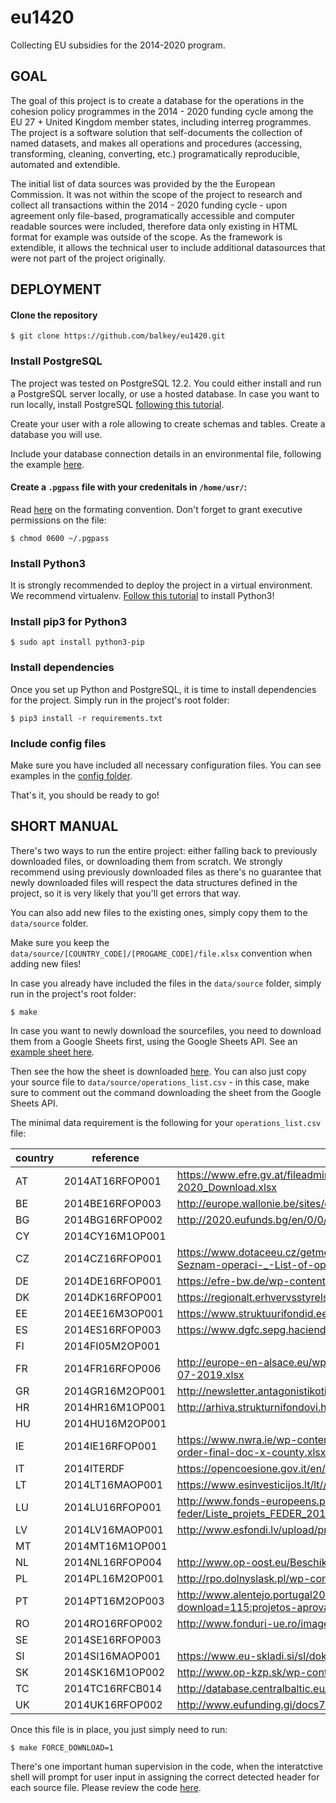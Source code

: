 # eu1420
Collecting EU subsidies for the 2014-2020 program.

## GOAL

The goal of this project is to create a database for the operations in the cohesion policy programmes in the 2014 - 2020 funding cycle among the EU 27 + United Kingdom member states, including interreg programmes. The project is a software solution that self-documents the collection of named datasets, and makes all operations and procedures (accessing, transforming, cleaning, converting, etc.) programatically reproducible, automated and extendible.

The initial list of data sources was provided by the the European Commission. It was not within the scope of the project to research and collect all transactions within the 2014 - 2020 funding cycle - upon agreement only file-based, programatically accessible and computer readable sources were included, therefore data only existing in HTML format for example was outside of the scope. As the framework is extendible, it allows the technical user to include additional datasources that were not part of the project originally.

## DEPLOYMENT

#### Clone the repository

```
$ git clone https://github.com/balkey/eu1420.git
```

### Install PostgreSQL

The project was tested on PostgreSQL 12.2. You could either install and run a PostgreSQL server locally, or use a hosted database. In case you want to run locally, install PostgreSQL [following this tutorial](https://www.digitalocean.com/community/tutorials/how-to-install-and-use-postgresql-on-ubuntu-16-04).

Create your user with a role allowing to create schemas and tables. Create a database you will use.

Include your database connection details in an environmental file, following the example [here](https://github.com/balkey/eu1420/tree/master/config).

#### Create a `.pgpass` file with your credenitals in `/home/usr/`:

Read [here](https://www.postgresql.org/docs/9.4/libpq-pgpass.html) on the formating convention. Don't forget to grant executive permissions on the file:

```
$ chmod 0600 ~/.pgpass
```

### Install Python3

It is strongly recommended to deploy the project in a virtual environment. We recommend virtualenv. [Follow this tutorial](https://gist.github.com/frfahim/73c0fad6350332cef7a653bcd762f08d) to install Python3!

### Install pip3 for Python3

```
$ sudo apt install python3-pip
```

### Install dependencies

Once you set up Python and PostgreSQL, it is time to install dependencies for the project. Simply run in the project's root folder:

```
$ pip3 install -r requirements.txt
```

### Include config files

Make sure you have included all necessary configuration files. You can see examples in the [config folder](https://github.com/balkey/eu1420/tree/master/config).

That's it, you should be ready to go!

## SHORT MANUAL

There's two ways to run the entire project: either falling back to previously downloaded files, or downloading them from scratch. We strongly recommend using previously downloaded files as there's no guarantee that newly downloaded files will respect the data structures defined in the project, so it is very likely that you'll get errors that way.

You can also add new files to the existing ones, simply copy them to the `data/source` folder.

Make sure you keep the `data/source/[COUNTRY_CODE]/[PROGAME_CODE]/file.xlsx` convention when adding new files!

In case you already have included the files in the `data/source` folder, simply run in the project's root folder:

```
$ make
```

In case you want to newly download the sourcefiles, you need to download them from a Google Sheets first, using the Google Sheets API. See an [example sheet here](https://docs.google.com/spreadsheets/d/1ZXkIOly8p6bSCed42YBd9KyYCbDyrnkSp8_MfJ6JXtk/edit#gid=0).

Then see the how the sheet is downloaded [here](https://github.com/balkey/eu1420/blob/master/makefile#L131). You can also just copy your source file to `data/source/operations_list.csv` - in this case, make sure to comment out the command downloading the sheet from the Google Sheets API.

The minimal data requirement is the following for your `operations_list.csv` file:

country|reference      |endpoint                                                                                                                                      |access |fileformat|compressed|
-------|---------------|----------------------------------------------------------------------------------------------------------------------------------------------|-------|----------|----------|
AT     |2014AT16RFOP001|https://www.efre.gv.at/fileadmin/user_upload/downloadcenter/Vorhabensliste/Vorhabensliste_IWB_EFRE_AT2014-2020_Download.xlsx                  |online |xlsx      |         0|
BE     |2014BE16RFOP003|http://europe.wallonie.be/sites/default/files/20200212_Waleurope.csv                                                                          |online |csv       |         0|
BG     |2014BG16RFOP002|http://2020.eufunds.bg/en/0/0/Operations/ExportToXml?ProgrammeId=4r0ewAFDkOc%3D&ShowRes=True                                                  |online |xml       |         0|
CY     |2014CY16M1OP001|                                                                                                                                              |missing|          |         0|
CZ     |2014CZ16RFOP001|https://www.dotaceeu.cz/getmedia/c654292a-a424-428e-95f1-4c28baccd7a9/2019_03_01-M023a-Seznam-operaci-_-List-of-operations_1.xls.aspx?ext=.xls|online |xls       |         0|
DE     |2014DE16RFOP001|https://efre-bw.de/wp-content/uploads/Liste-der-Vorhaben_2019-09-30.xlsx                                                                      |online |xlsx      |         0|
DK     |2014DK16RFOP001|https://regionalt.erhvervsstyrelsen.dk/eu-projekt-eksport.csv                                                                                 |online |csv       |         0|
EE     |2014EE16M3OP001|https://www.struktuurifondid.ee/eng/toetatud-projektid/toetatud_projektid.csv                                                                 |online |csv       |         0|
ES     |2014ES16RFOP003|https://www.dgfc.sepg.hacienda.gob.es/sitios/dgfc/es-ES/loFEDER1420/porFEDER/Documents/LO-AN.xlsx                                             |online |xlsx      |         0|
FI     |2014FI05M2OP001|                                                                                                                                              |missing|          |         0|
FR     |2014FR16RFOP006|http://europe-en-alsace.eu/wp-content/uploads/2019/07/Liste-b%C3%A9n%C3%A9ficiaires-FEDER-AL-15-07-2019.xlsx                                  |online |xlsx      |         0|
GR     |2014GR16M2OP001|http://newsletter.antagonistikotita.gr/epanek/wp-content/uploads/2019/05/qry_Erga_List2Site_202002-1.csv                                      |online |csv       |         0|
HR     |2014HR16M1OP001|http://arhiva.strukturnifondovi.hr/UserDocsImages/Documents/KartaProjekataZaWeb1122017.xls                                                    |online |xls       |         0|
HU     |2014HU16M2OP001|                                                                                                                                              |offline|          |         0|
IE     |2014IE16RFOP001|https://www.nwra.ie/wp-content/uploads/2019/09/ecohesion-report-aug-2019-beneficiaries-cert-status-order-final-doc-x-county.xlsx              |online |xlsx      |         0|
IT     |2014ITERDF     |https://opencoesione.gov.it/en/opendata/fondi/progetti_esteso_FESR_2014-2020.zip                                                              |online |csv       |         1|
LT     |2014LT16MAOP001|https://www.esinvesticijos.lt/lt//finansavimas/paraiskos_ir_projektai/xlsexport?                                                              |online |xlsx      |         0|
LU     |2014LU16RFOP001|http://www.fonds-europeens.public.lu/fr/publications/l/liste-projet-2020-ice-feder/Liste_projets_FEDER_2014_2020.xlsx                         |online |xlsx      |         0|
LV     |2014LV16MAOP001|http://www.esfondi.lv/upload/projektu_mekletajs_csv/kpvis_CSV/kpvis_projektu_saraksts.csv                                                     |online |csv       |         0|
MT     |2014MT16M1OP001|                                                                                                                                              |missing|          |         0|
NL     |2014NL16RFOP004|http://www.op-oost.eu/Beschikte-projecten-(CSV-362-kB)                                                                                        |online |csv       |         0|
PL     |2014PL16M2OP001|http://rpo.dolnyslask.pl/wp-content/uploads/2020/01/lista-prj-pozak.xlsx                                                                      |online |xlsx      |         0|
PT     |2014PT16M2OP003|http://www.alentejo.portugal2020.pt/index.php/projetos-aprovados/category/73-projetos-aprovados?download=115:projetos-aprovados               |online |xlsx      |         0|
RO     |2014RO16RFOP002|http://www.fonduri-ue.ro/images/files/implementare-absorbtie/2017/Lista_Proiecte_contractate_-_01.2018.zip                                    |online |ods       |         1|
SE     |2014SE16RFOP003|                                                                                                                                              |missing|          |         0|
SI     |2014SI16MAOP001|https://www.eu-skladi.si/sl/dokumenti/seznam-projektov/seznam_projektov_18022020.xlsx                                                         |online |xlsx      |         0|
SK     |2014SK16M1OP002|http://www.op-kzp.sk/wp-content/uploads/2015/05/Zoznam-projektov_OP-KZP_27.4.2017_SIEA1.xlsx                                                  |online |xlsx      |         0|
TC     |2014TC16RFCB014|http://database.centralbaltic.eu/export/list-of-operations.csv                                                                                |online |csv       |         0|
UK     |2014UK16RFOP002|http://www.eufunding.gi/docs7/Beneficiaries%20Excel.xls                                                                                       |online |xls       |         0|

Once this file is in place, you just simply need to run:

```
$ make FORCE_DOWNLOAD=1
```

There's one important human supervision in the code, when the interatctive shell will prompt for user input in assigning the correct detected header for each source file. Please review the code [here](https://github.com/balkey/eu1420/blob/master/lib/evaluate_header.py).